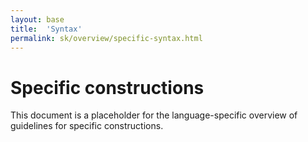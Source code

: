 ```yaml
---
layout: base
title:  'Syntax'
permalink: sk/overview/specific-syntax.html
---
```


# Specific constructions

This document is a placeholder for the language-specific overview of
guidelines for specific constructions.
